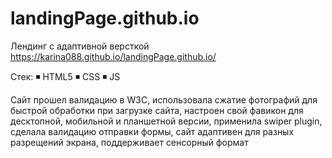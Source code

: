 # landingPage.github.io

Лендинг с адаптивной версткой
https://karina088.github.io/landingPage.github.io/

Стек: 
◾ HTML5
◾ CSS
◾ JS 

Сайт прошел валидацию в W3C, использовала сжатие фотографий для быстрой обработки при загрузке сайта, 
настроен свой фавикон для десктопной, мобильной и планшетной версии, применила swiper plugin, сделала валидацию отправки формы, 
сайт адаптивен для разных разрещений экрана, поддерживает сенсорный формат 
